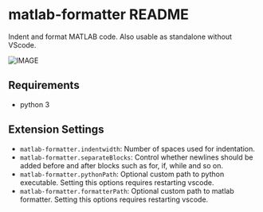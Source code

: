 # matlab-formatter README

Indent and format MATLAB code.
Also usable as standalone without VScode.

![IMAGE](images/example.gif)

## Requirements
- python 3

## Extension Settings
* `matlab-formatter.indentwidth`: Number of spaces used for indentation.
* `matlab-formatter.separateBlocks`: Control whether newlines should be added before and after blocks such as for, if, while and so on.
* `matlab-formatter.pythonPath`: Optional custom path to python executable. Setting this options requires restarting vscode.
* `matlab-formatter.formatterPath`: Optional custom path to matlab formatter. Setting this options requires restarting vscode.
